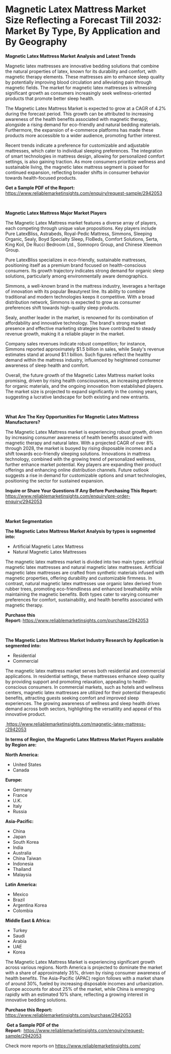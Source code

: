 <p><h1>Magnetic Latex Mattress Market Size Reflecting a Forecast Till 2032: Market By Type, By Application and By Geography</h1></p><p><strong>Magnetic Latex Mattress Market Analysis and Latest Trends</strong></p>
<p><p>Magnetic latex mattresses are innovative bedding solutions that combine the natural properties of latex, known for its durability and comfort, with magnetic therapy elements. These mattresses aim to enhance sleep quality by potentially improving blood circulation and alleviating pain through magnetic fields. The market for magnetic latex mattresses is witnessing significant growth as consumers increasingly seek wellness-oriented products that promote better sleep health.</p><p>The Magnetic Latex Mattress Market is expected to grow at a CAGR of 4.2% during the forecast period. This growth can be attributed to increasing awareness of the health benefits associated with magnetic therapy, alongside a rising demand for eco-friendly and natural bedding materials. Furthermore, the expansion of e-commerce platforms has made these products more accessible to a wider audience, promoting further interest.</p><p>Recent trends indicate a preference for customizable and adjustable mattresses, which cater to individual sleeping preferences. The integration of smart technologies in mattress design, allowing for personalized comfort settings, is also gaining traction. As more consumers prioritize wellness and sustainable living, the magnetic latex mattress segment is poised for continued expansion, reflecting broader shifts in consumer behavior towards health-focused products.</p></p>
<p><strong>Get a Sample PDF of the Report:&nbsp;</strong> <a href="https://www.reliablemarketinsights.com/enquiry/request-sample/2942053?utm_campaign=3121&utm_medium=2&utm_source=Github&utm_content=ia&utm_term=15032025&utm_id=magnetic-latex-mattress">https://www.reliablemarketinsights.com/enquiry/request-sample/2942053</a></p>
<p>&nbsp;</p>
<p><strong>Magnetic Latex Mattress Major Market Players</strong></p>
<p><p>The Magnetic Latex Mattress market features a diverse array of players, each competing through unique value propositions. Key players include Pure LatexBliss, Astrabeds, Royal-Pedic Mattress, Simmons, Sleeping Organic, Sealy, Boyd Specialty Sleep, FloBeds, Comfort Solutions, Serta, King Koil, De Rucci Bedroom Ltd., Somnopro Group, and Chinese Xleemon Group.</p><p>Pure LatexBliss specializes in eco-friendly, sustainable mattresses, positioning itself as a premium brand focused on health-conscious consumers. Its growth trajectory indicates strong demand for organic sleep solutions, particularly among environmentally aware demographics.</p><p>Simmons, a well-known brand in the mattress industry, leverages a heritage of innovation with its popular Beautyrest line. Its ability to combine traditional and modern technologies keeps it competitive. With a broad distribution network, Simmons is expected to grow as consumer preferences shift towards high-quality sleep products.</p><p>Sealy, another leader in the market, is renowned for its combination of affordability and innovative technology. The brand's strong market presence and effective marketing strategies have contributed to steady revenue growth, making it a reliable player in the market.</p><p>Company sales revenues indicate robust competition; for instance, Simmons reported approximately $1.5 billion in sales, while Sealy's revenue estimates stand at around $1.1 billion. Such figures reflect the healthy demand within the mattress industry, influenced by heightened consumer awareness of sleep health and comfort.</p><p>Overall, the future growth of the Magnetic Latex Mattress market looks promising, driven by rising health consciousness, an increasing preference for organic materials, and the ongoing innovation from established players. The market size is projected to expand significantly in the coming years, suggesting a lucrative landscape for both existing and new entrants.</p></p>
<p>&nbsp;</p>
<p><strong>What Are The Key Opportunities For Magnetic Latex Mattress Manufacturers?</strong></p>
<p><p>The Magnetic Latex Mattress market is experiencing robust growth, driven by increasing consumer awareness of health benefits associated with magnetic therapy and natural latex. With a projected CAGR of over 8% through 2028, the market is buoyed by rising disposable incomes and a shift towards eco-friendly sleeping solutions. Innovations in mattress technology, combined with the growing trend of personalized wellness, further enhance market potential. Key players are expanding their product offerings and enhancing online distribution channels. Future outlook suggests a rise in demand for customizable options and smart technologies, positioning the sector for sustained expansion.</p></p>
<p><strong>Inquire or Share Your Questions If Any Before Purchasing This Report:</strong> <a href="https://www.reliablemarketinsights.com/enquiry/pre-order-enquiry/2942053?utm_campaign=3121&utm_medium=2&utm_source=Github&utm_content=ia&utm_term=15032025&utm_id=magnetic-latex-mattress">https://www.reliablemarketinsights.com/enquiry/pre-order-enquiry/2942053</a></p>
<p>&nbsp;</p>
<p><strong>Market Segmentation</strong></p>
<p><strong>The Magnetic Latex Mattress Market Analysis by types is segmented into:</strong></p>
<p><ul><li>Artificial Magnetic Latex Mattress</li><li>Natural Magnetic Latex Mattresses</li></ul></p>
<p><p>The magnetic latex mattress market is divided into two main types: artificial magnetic latex mattresses and natural magnetic latex mattresses. Artificial magnetic latex mattresses are crafted from synthetic materials infused with magnetic properties, offering durability and customizable firmness. In contrast, natural magnetic latex mattresses use organic latex derived from rubber trees, promoting eco-friendliness and enhanced breathability while maintaining the magnetic benefits. Both types cater to varying consumer preferences for comfort, sustainability, and health benefits associated with magnetic therapy.</p></p>
<p><strong>Purchase this Report:&nbsp;</strong><a href="https://www.reliablemarketinsights.com/purchase/2942053?utm_campaign=3121&utm_medium=2&utm_source=Github&utm_content=ia&utm_term=15032025&utm_id=magnetic-latex-mattress">https://www.reliablemarketinsights.com/purchase/2942053</a></p>
<p>&nbsp;</p>
<p><strong>The Magnetic Latex Mattress Market Industry Research by Application is segmented into:</strong></p>
<p><ul><li>Residential</li><li>Commercial</li></ul></p>
<p><p>The magnetic latex mattress market serves both residential and commercial applications. In residential settings, these mattresses enhance sleep quality by providing support and promoting relaxation, appealing to health-conscious consumers. In commercial markets, such as hotels and wellness centers, magnetic latex mattresses are utilized for their potential therapeutic benefits, attracting guests seeking comfort and improved sleep experiences. The growing awareness of wellness and sleep health drives demand across both sectors, highlighting the versatility and appeal of this innovative product.</p></p>
<p><a href="https://www.reliablemarketinsights.com/magnetic-latex-mattress-r2942053?utm_campaign=3121&utm_medium=2&utm_source=Github&utm_content=ia&utm_term=15032025&utm_id=magnetic-latex-mattress">&nbsp;https://www.reliablemarketinsights.com/magnetic-latex-mattress-r2942053</a></p>
<p><strong>In terms of Region, the Magnetic Latex Mattress Market Players available by Region are:</strong></p>
<p>
    <p> <strong> North America: </strong>
        <ul>
            <li>United States</li>
            <li>Canada</li>
        </ul>
        </p> 
    <p> <strong> Europe: </strong>
        <ul>
            <li>Germany</li>
            <li>France</li>
            <li>U.K.</li>
            <li>Italy</li>
            <li>Russia</li>
        </ul>
        </p> 
    <p> <strong> Asia-Pacific: </strong>
        <ul>
            <li>China</li>
            <li>Japan</li>
            <li>South Korea</li>
            <li>India</li>
            <li>Australia</li>
            <li>China Taiwan</li>
            <li>Indonesia</li>
            <li>Thailand</li>
            <li>Malaysia</li>
        </ul>
        </p> 
    <p> <strong> Latin America: </strong>
        <ul>
            <li>Mexico</li>
            <li>Brazil</li>
            <li>Argentina Korea</li>
            <li>Colombia</li>
        </ul>
        </p> 
    <p> <strong> Middle East & Africa: </strong>
        <ul>
            <li>Turkey</li>
            <li>Saudi</li>
            <li>Arabia</li>
            <li>UAE</li>
            <li>Korea</li>
        </ul>
    </p>
    </p>
<p><p>The Magnetic Latex Mattress Market is experiencing significant growth across various regions. North America is projected to dominate the market with a share of approximately 35%, driven by rising consumer awareness of health benefits. The Asia-Pacific (APAC) region follows with a market share of around 30%, fueled by increasing disposable incomes and urbanization. Europe accounts for about 25% of the market, while China is emerging rapidly with an estimated 10% share, reflecting a growing interest in innovative bedding solutions.</p></p>
<p><strong>Purchase this Report: </strong><a href="https://www.reliablemarketinsights.com/purchase/2942053?utm_campaign=3121&utm_medium=2&utm_source=Github&utm_content=ia&utm_term=15032025&utm_id=magnetic-latex-mattress">https://www.reliablemarketinsights.com/purchase/2942053</a></p>
<p>&nbsp;<strong>Get a Sample PDF of the Report:&nbsp;&nbsp;</strong><a href="https://www.reliablemarketinsights.com/enquiry/request-sample/2942053?utm_campaign=3121&utm_medium=2&utm_source=Github&utm_content=ia&utm_term=15032025&utm_id=magnetic-latex-mattress">https://www.reliablemarketinsights.com/enquiry/request-sample/2942053</a></p>
<p><strong></strong></p>
<p>Check more reports on <a href="https://www.reliablemarketinsights.com/?utm_campaign=3121&utm_medium=2&utm_source=Github&utm_content=ia&utm_term=15032025&utm_id=magnetic-latex-mattress">https://www.reliablemarketinsights.com/</a></p>